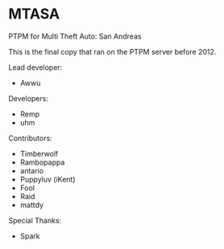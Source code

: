 MTASA
=====

PTPM for Multi Theft Auto: San Andreas

This is the final copy that ran on the PTPM server before 2012. 

Lead developer:
- Awwu 

Developers: 
- Remp
- uhm

Contributors:
- Timberwolf
- Rambopappa
- antario
- Puppyluv (iKent)
- Fool
- Raid
- mattdy

Special Thanks:
- Spark
